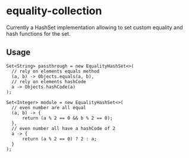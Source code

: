 # equality-collection
Currently a HashSet implementation allowing to set custom equality and hash functions for the set.


## Usage

````
Set<String> passthrough = new EqualityHashSet<>(
  // rely on elements equals method
  (a, b) -> Objects.equals(a, b), 
  // rely on elements hashCode
  a -> Objects.hashCode(a)
);
        
Set<Integer> module = new EqualityHashSet<>(
  // even number are all equal
  (a, b) -> {
      return (a % 2 == 0 && b % 2 == 0);
  }, 
  // even number all have a hashCode of 2
  a -> {
      return (a % 2 == 0) ? 2 : a;
  }
);
````
